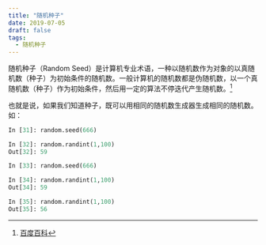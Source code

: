 ```yaml
---
title: "随机种子"
date: 2019-07-05
draft: false
tags:
  - 随机种子
---
```

随机种子（Random Seed）是计算机专业术语，一种以随机数作为对象的以真随机数（种子）为初始条件的随机数。一般计算机的随机数都是伪随机数，以一个真随机数（种子）作为初始条件，然后用一定的算法不停迭代产生随机数。[^first]

也就是说，如果我们知道种子，既可以用相同的随机数生成器生成相同的随机数。如：

```python
In [31]: random.seed(666)

In [32]: random.randint(1,100)
Out[32]: 59

In [33]: random.seed(666)

In [34]: random.randint(1,100)
Out[34]: 59

In [35]: random.randint(1,100)
Out[35]: 56
```


[^first]: [百度百科](https://baike.baidu.com/item/%E9%9A%8F%E6%9C%BA%E7%A7%8D%E5%AD%90)